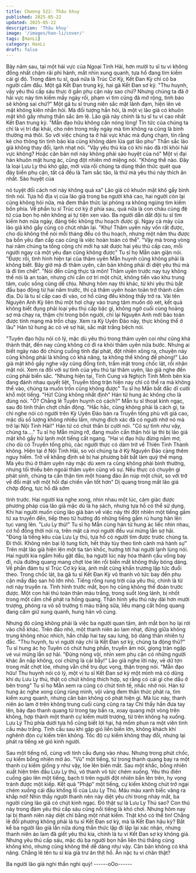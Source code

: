```yaml
---
title: Chương 522: Thâu khuy
published: 2025-05-22
updated: 2025-05-22
description: 'Thâu khuy'
image: '/images/han-li/cover/'
tags: [HanLi]
category: HanLi
draft: false
---
```


Bảy năm sau, tại một hải vực của Ngoại Tinh Hải, hơn mười tu sĩ
tu vi không đồng nhất chậm rãi phi hành, mắt nhìn xung quanh,
tựa hồ đang tìm kiếm cái gì đó.
Trong đám tu sĩ, quá nửa là Trúc Cơ Kỳ, Kết Đan Kỳ chỉ có ba
người cầm đầu.
Một gã Kết Đan trung kỳ, hai gã Kết Đan sơ kỳ.
"Thu huynh, vậy yêu thú cấp sáu thực ở gần phụ cận này sao
chứ? Nhưng chúng ta đã ở hải vực này tìm kiếm mấy ngày rồi,
phạm vi tìm cũng đã mở rộng, tình báo sẽ không sai chứ?" Một gã
tu sĩ trung niên sắc mặt lãnh đạm, hiện lên vẻ mặt không kiên
nhẫn hỏi.
Mà đối tượng hắn hỏi, là một vị lão giả có khuôn mặt khô gầy
nhưng thần sắc âm lệ.
Lão giả này chính là tu sĩ tu vi cao nhất Kết Đan trung kỳ.
"Mẫn đạo hữu không cần nóng lòng! Tin tức của chúng ta chỉ là vị
trí đại khái, cho nên trong mấy ngày mà tìm không ra cũng là bình
thường mà thôi. So với việc chúng ta ở hải vực khác mà đụng
chạm, tin rằng kẻ cho thông tin tình báo kia cũng không dám lừa
gạt lão phu" Thần sắc lão giả không thay đổi, lạnh nhạt nói.
"Vậy yêu thú kia có khi nào đã rời khỏi hải vực không? Hoặc căn
bản nơi này không phải sào huyệt của nó" Một vị đại hán khuôn
mặt hung ác, cũng đột nhiên mở miệng nói.
"Không thể nào. Đây là loại Lưu Ly thú khó gặp, mới vừa rồi
chúng ta dùng thần thức quét qua đáy biển phụ cận, tất cả đều là
Tam sắc tảo, là thứ mà yêu thú này thích ăn nhất. Sào huyệt của

nó tuyệt đối cách nơi này không quá xa" Lão giả có khuôn mặt
khô gầy bình tĩnh nói.
Tựa hồ địa vị của lão giả trong ba người khá cao, hai người còn
lại cũng không hỏi nữa, mà đem thần thức lại phóng ra không
ngừng tìm kiếm bốn phía.
Về phần tu sĩ Trúc cơ kỳ ở phía sau, quá nữa là con cháu cùng
đệ tử của bọn họ nên không ai tự tiện xen vào.
Ba người dẫn dắt đội tu sĩ tìm kiếm hơn nửa ngày, đáng tiếc
không thu hoạch được gì.
Ngay cả mày của lão giã khô gầy cũng có chút nhăn lại.
"Khụ! Thâm uyên này vốn rất được, cho dù không thể nói mỗi
tháng đều có thu hoạch, nhưng một năm thu được ba bốn yêu
đan cấp cao cũng là việc hoàn toàn có thể".
"Vậy mà trong vòng hai năm chúng ta tổng cộng chỉ mới hạ sát
được hai yêu thú cấp cao, mỗi người ngay cả một yêu đan cũng
không được" Tu sĩ họ Mẫn oán giận nói.
"Được rồi, tình hình hiện tại của thâm uyên Mẫn huynh cũng
không phải là không biết. Bây giờ mà đi thâm uyên, căn bản
không phải đi diệt yêu thú mà là đi tìm chết".
"Nói đến cũng thực tà môn! Thâm uyên trước nay tuy không thể
nói là an toàn, nhưng chỉ cần cơ trí một chút, không tiến vào khu
trung tâm, cuộc sống cũng dễ chịu. Nhưng hôm nay thì khác, từ
khi yêu thú bắt đầu bạo động từ hai năm trước, thì cả thâm uyên
hoàn toàn trở thành cấm địa. Dù là tu sĩ cấp cao đi vào, cơ hồ
cũng đều không thấy trở ra. Vài tên Nguyên Anh Kỳ liên thủ một
hơi chạy vào trung tâm muốn dò xét, kết quả không biết đụng phải
loại yêu thú cấp bậc gì, không ngờ cuối cùng hoảng sợ mà chạy
ra, thậm chí trong bốn người, chỉ lại Nguyên Anh mới bảo toàn
được tính mạng mà trốn chạy. Xem ra Kỳ Uyên Đảo này, thực
không thể ở lâu" Hán tử hung ác có vẻ sợ hải, sắc mặt trắng bệch
nói.

"Tuyên đạo hữu nói có lý, mặc dù yêu thú trong thâm uyên coi
như cũng khá thành thật, đến nay cũng không có đi ra khỏi thâm
uyên nửa bước. Nhưng ai biết ngày nào đó chúng cuồng tính đại
phát, đột nhiên xông ra, chuyện này cũng không phải là không có
khả năng, ta không thể không đề phòng!" Lão giả mặt khô gầy
nghe vậy cũng đồng tình, trầm mặt trong chốc lát, rồi nhăn mặt
nói.
Xem ra đối với sự tình của yêu thú tại thâm uyên, lão giả nghe
đến cũng phải biến sắc.
"Nhưng hiện tại, Tinh Cung và Nghịch Tinh Minh bên kia đang
đánh nhau quyết liệt, Truyền tống trận hiện nay chỉ có thể ra mà
không thể vào, chúng ta muốn trốn cũng không được" Tu sĩ họ
Mẫn bất đắc dĩ cười khổ một tiếng.
"Hừ! Cũng không nhất định" Hán tử hung ác không cho là đúng
nói.
"Ồ? Chẳng lẽ Tuyên huynh có cách?" Mẫn tu sĩ thoạt kinh ngạc,
sau đó tinh thần chợt chấn động.
"Hắc hắc, cũng không phải là cách gì, ta chỉ nghe nói có người
trên Kỳ Uyên Đảo bán ra Truyền tống phù với giá cao, mặc dù số
lượng không nhiều lắm, nhưng đích xác đã có người nhờ nó mà
trở lại Nội Tinh Hải!" Hán tử có chút thần bí cười nói.
"Có sự tình như vậy, chúng ta…." Tu sĩ họ Mẫn mừng rỡ, đang
muốn cẩn thận hỏi lại thì bị lão giả mặt khô gầy hừ lạnh một tiếng
cắt ngang.
"Hai vị đạo hữu đừng nằm mơ, cho dù có Truyền tống phù, các
người thực có dám trở về Thiên Tinh Thành không. Hiện tại ở Nội
Tinh Hải, so vói chúng ta ở Kỳ Nguyên Đảo càng thêm nguy hiểm.
Trở về khẳng định sẽ bị hai phương bắt bắt làm quỷ thế mạng. Mà
yêu thú ở thâm uyên này mặc dù xem ra cũng không phải bình
thường, nhưng tối thiểu bên ngoài thâm uyên cũng vô sự. Nếu
thực có chuyện gì phát sinh, chúng ta cẩn thận tìm một hoang đảo
ẩn núp một chút, so với trở về đối mặt với một hồi đại chiến vẫn
tốt hơn" Dị quang trong mắt lão giả chớp động, tực hồ đã sớm

tính trước.
Hai người kia nghe xong, nhìn nhau một lúc, cảm giác được
phương pháp của lão giả mặc dù là hạ sách, nhưng tựa hồ có thể
sử dụng.
Khi hai người muốn cùng lão giả bàn về việc này thì đột nhiên
một tiếng gầm từ xa truyền đến, tiếp theo từ hướng đó những
tiếng gầm rú hung hãn lên tục vang lên.
"Lưu Ly thú!"
Tu sĩ họ Mẫn cùng hán tử hung ác liếc nhìn nhau, cơ hồ đồng thời
nói ra, trên mặt cả mọi người đều vui mừng lẫn sợ hãi.
"Đúng là tiếng kêu của Lưu Ly thú, tựa hồ có người tìm được
trước chúng ta. Đi thôi. Không nên bại lộ tung tích, hết thảy tùy
theo tình cảnh mà hành sự" Trên mặt lão giả hiện lên một tia tàn
khốc, hướng tới hai người lạnh lùng nói.
Hai người kia ngầm hiểu gật đầu, ba người lúc này hóa thành cầu
vồng bay đi, nửa đường quang mang chợt lóe lên rồi biến mất
không thấy bóng dáng.
Về phần đám tu sĩ Trúc Cơ kỳ kia, ánh mắt cũng khẩn trương lập
tức đuổi theo.
Trong chốc lát, ba gã tu sĩ Kết Đan Kỳ vô thanh vô tức bay đến
phụ cận mấy đảo san hô lớn nhỏ.
Tiếng rống rung trời của yêu thú, chính là từ nơi này truyền ra.
Tình hình trước mắt, bọn họ cũng không thể đoán trước được.
Một con hải thú toàn thân màu trắng, trong suốt lóng lánh, bị nhốt
trong một cấm chế phát ra hồng quang.
Thân hình yêu thú này dài hơn mười trượng, phóng ra vô số
trường ti màu trắng sữa, liều mạng cắt hồng quang đang cầm giữ
xung quanh, hung hãn vô cùng.

Nhưng đó cũng không phải là việc ba người quan tâm, ánh mắt
bọn họ lại rơi vào chỗ khác.
Trên đảo nhỏ, một thanh niên áo lam nhạt, đứng giữa không trung
không nhúc nhích, hắn chắp hai tay sau lưng, bộ dáng thản nhiên
tự đắc.
"Thu huynh, tu vi người này chỉ là Kết Đan sơ kỳ, chúng ta động
thủ?" Tu sĩ hung ác họ Tuyên có chút hưng phấn, truyền âm nói,
giọng tràn ngập vẻ vui mừng lẫn sợ hãi.
"Đừng nóng vội, nhìn xem phụ cận có những người khác ẩn nấp
không, coi chừng là cái bẫy!" Lão giả nghe lời này, vẻ dữ tợn
trong mắt chợt lóe, nhưng vẫn chế trụ dục vọng, thận trọng nói.
"Mẫn đạo hữu! Thu huynh nói có lý, một vị tu sĩ Kết Đan sơ kỳ một
mình mà có dũng khí dụ Lưu Ly thú, thật có chút không thích hợp,
sợ rằng có cái gì che dấu ở bên trong" Tu sĩ họ Mẫn xem ra cũng
có chút tinh tế, nhắc nhở nói.
Hán tử hung ác nghe xong cũng rùng mình, vội vàng đem thần
thức phát ra, tìm kiếm xung quanh, nhưng căn bản không có phát
hiện gì.
Mà lúc này, thanh niên áo lam ở trên không trung cuối cùng cũng
ra tay
Chỉ thấy hắn đưa tay lên, bảy đạo thanh quang từ trong tay bắn
ra, xoay quang một vòng trên không, hợp thành một thanh cự
kiếm mười trượng, từ trên không hạ xuống.
Lưu Lý Thú phía dưới tựa hồ cũng biết lợi hại, há mồm phun ra
một viên tinh cầu màu trắng.
Tinh cầu sau khi gặp gió liền biến lớn, không khách khí nghênh
đón cự kiếm trên không.
Tốc độ cự kiếm không thay đổi, nhưng lại phát ra tiếng xé gió kinh
người.

Sau một tiếng nổ, cùng với tinh cầu đụng vào nhau.
Nhưng trong phút chốc, cự kiếm bỗng nhiên mờ ảo.
"Vù" một tiếng, từ trong thanh quang bay ra một thanh cự kiếm
giống y như vậy, lóe lên biến mất. Sau một khắc, bỗng nhiên xuất
hiện trên đầu Lưu Ly thú, vô thanh vô tức chém xuống.
Yêu thú điên cuồng gào lên một tiếng, bạch ti trên người đột
nhiên bắn lên trên, hy vọng tránh được một kiếp.
Kết quả "Phập" một tiếng, cự kiếm không chút trở ngại chém
xuống cái đầu khổng lồ của Lưu Ly Thú.
Máu màu xanh biếc văng ra khắp nơi!
Nhìn thấy người thanh nên này diệt yêu chỉ trong nháy mắt, ba
người cũng lão giã có chút kinh ngạc.
Đó thật sự là Lưu Ly Thú sao?
Con thú này trong đám yêu thú cấp sáu cũng nổi tiếng là khó
chơi.
Nhưng hôm nay lại bị thanh niên này diệt chỉ bằng một nhát kiếm.
Thật khó có thể tin! Chẳng lẽ đối phương không phải là tu sĩ Kết
Đan sơ kỳ, mà là Kết Đan hậu kỳ?
Bất kể ba người lão giả lần nữa dùng thần thức lặp đi lặp lại xác
nhận, nhưng thanh niên áo lam đã giết yêu thú kia, chính là tu vi
Kết Đan sơ kỳ không giả.
Nhưng yêu thú cấp sáu, mặc dù ba người bọn hắn liên thủ thắng
cũng không khó, nhưng cũng không thể dễ dàng như vậy. Căn
bản không có khả năng.
Chẳng lẽ tên tu sĩ kia giả trư ăn thịt hổ. Ẩn nặc tu vi chân thật?

Ba người lão giả nghi thần nghi quỷ!
------oOo------
